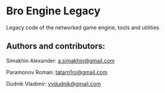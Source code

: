 # Bro Engine Legacy
Legacy code of the networked game engine, tools and utilities

## Authors and contributors:

Simakhin Alexander: a.simakhin@gmail.com

Paramonov Roman: tatarn1ro@gmail.com

Dudnik Vladimir: vvdudnik@gmail.com 
